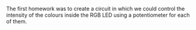 The first homework was to create a circuit in which we could control the intensity of the colours inside the RGB LED using a potentiometer for each of them.
